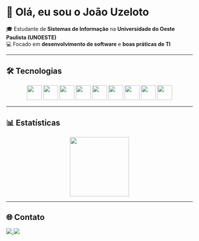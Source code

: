 # 👋 Olá, eu sou o João Uzeloto  

🎓 Estudante de **Sistemas de Informação** na **Universidade do Oeste Paulista (UNOESTE)**  
💻 Focado em **desenvolvimento de software** e **boas práticas de TI**

---

## 🛠️ Tecnologias  

<div align="center">
  <img src="https://cdn.jsdelivr.net/gh/devicons/devicon/icons/html5/html5-original.svg" width="40" height="40"/>
  <img src="https://cdn.jsdelivr.net/gh/devicons/devicon/icons/css3/css3-original.svg" width="40" height="40"/>
  <img src="https://cdn.jsdelivr.net/gh/devicons/devicon/icons/javascript/javascript-original.svg" width="40" height="40"/>
  <img src="https://cdn.jsdelivr.net/gh/devicons/devicon/icons/php/php-original.svg" width="40" height="40"/>
  <img src="https://cdn.jsdelivr.net/gh/devicons/devicon/icons/python/python-original.svg" width="40" height="40"/>
  <img src="https://cdn.jsdelivr.net/gh/devicons/devicon/icons/java/java-original.svg" width="40" height="40"/>
  <img src="https://cdn.jsdelivr.net/gh/devicons/devicon/icons/csharp/csharp-original.svg" width="40" height="40"/>
  <img src="https://cdn.jsdelivr.net/gh/devicons/devicon/icons/nodejs/nodejs-original.svg" width="40" height="40"/>
  <img src="https://cdn.jsdelivr.net/gh/devicons/devicon/icons/mongodb/mongodb-original.svg" width="40" height="40"/>
</div>

---

## 📊 Estatísticas  

<div align="center">
  <img height="160em" src="https://github-readme-stats-sigma-five.vercel.app/api/top-langs/?username=joaouzeloto&layout=compact&theme=graywhite&cache_seconds=3600"/>
</div>

---

## 🌐 Contato  

<a href="https://www.linkedin.com/in/joaouzeloto/" target="_blank">
  <img src="https://img.shields.io/badge/-LinkedIn-%230077B5?style=for-the-badge&logo=linkedin&logoColor=white"/>
</a>
<a href="mailto:joaouzeloto@gmail.com">
  <img src="https://img.shields.io/badge/-Gmail-%23EA4335?style=for-the-badge&logo=gmail&logoColor=white"/>
</a>
